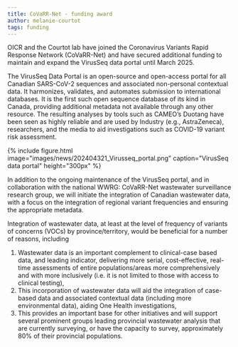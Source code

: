 ```yaml
---
title: CoVaRR-Net - funding award
author: melanie-courtot
tags: funding
---
```


OICR and the Courtot lab have joined the Coronavirus Variants Rapid Response Network (CoVaRR-Net) and have secured additional funding to maintain and expand the VirusSeq data portal until March 2025.

The VirusSeq Data Portal is an open-source and open-access portal for all Canadian SARS-CoV-2 sequences and associated non-personal contextual data. It harmonizes, validates, and automates submission to international databases. It is the first such open sequence database of its kind in Canada, providing additional metadata not available through any other resource. The resulting analyses by tools such as CAMEO’s Duotang have been seen as highly reliable and are used by Industry (e.g., AstraZeneca), researchers, and the media to aid investigations such as COVID-19 variant risk assessment.   

{%
  include figure.html
  image="images/news/202404321_Virusseq_portal.png"
  caption="VirusSeq data portal"
  height="300px"
%} 

In addition to the ongoing maintenance of the VirusSeq portal, and in collaboration with the national WWRG: CoVaRR-Net wastewater surveillance research group, we will initiate the integration of Canadian wastewater data, with a focus on the integration of regional variant frequencies and ensuring the appropriate metadata. 

Integration of wastewater data, at least at the level of frequency of variants of concerns (VOCs) by province/territory, would be beneficial for a number of reasons, including 
1. Wastewater data is an important complement to clinical-case based data, and leading indicator, delivering more serial, cost-effective, real-time assessments of entire populations/areas more comprehensively and with more inclusively (i.e. it is not limited to those with access to clinical testing), 
2. This incorporation of wastewater data will aid the integration of case-based data and associated contextual data (including more environmental data), aiding One Health investigations, 
3. This provides an important base for other initiatives and will support several prominent groups leading provincial wastewater analysis that are currently surveying, or have the capacity to survey, approximately 80% of their provincial populations. 


